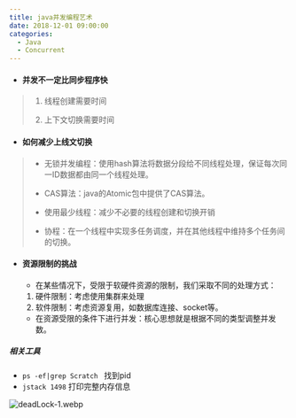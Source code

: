 ```yaml
---
title: java并发编程艺术
date: 2018-12-01 09:00:00
categories:
  - Java
  - Concurrent
---
```


- #### 并发不一定比同步程序快
> 1. 线程创建需要时间
> 
> 2. 上下文切换需要时间

- #### 如何减少上线文切换
> - 无锁并发编程：使用hash算法将数据分段给不同线程处理，保证每次同一ID数据都由同一个线程处理。
> 
> - CAS算法：java的Atomic包中提供了CAS算法。
> 
> - 使用最少线程：减少不必要的线程创建和切换开销
> 
> - 协程：在一个线程中实现多任务调度，并在其他线程中维持多个任务间的切换。
>

- #### 资源限制的挑战
    - 在某些情况下，受限于软硬件资源的限制，我们采取不同的处理方式：
    1. 硬件限制：考虑使用集群来处理
    2. 软件限制：考虑资源复用，如数据库连接、socket等。
    - 在资源受限的条件下进行并发：核心思想就是根据不同的类型调整并发数。

##### 相关工具

- `ps -ef|grep Scratch ` 找到pid
- `jstack 1498` 打印完整内存信息

![deadLock-1.webp](/assets/img/deadLock-1.webp)
